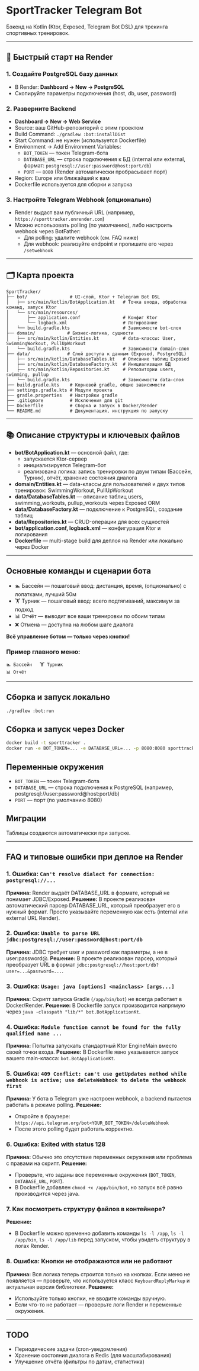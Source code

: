 # SportTracker Telegram Bot

Бэкенд на Kotlin (Ktor, Exposed, Telegram Bot DSL) для трекинга спортивных тренировок.

---

## 🚀 Быстрый старт на Render

### 1. Создайте PostgreSQL базу данных
- В Render: **Dashboard → New → PostgreSQL**
- Скопируйте параметры подключения (host, db, user, password)

### 2. Разверните Backend
- **Dashboard → New → Web Service**
- Source: ваш GitHub-репозиторий с этим проектом
- Build Command: `./gradlew :bot:installDist`
- Start Command: не нужен (используется Dockerfile)
- Environment → Add Environment Variables:
  - `BOT_TOKEN` — токен Telegram-бота
  - `DATABASE_URL` — строка подключения к БД (internal или external, формат: `postgresql://user:password@host:port/db`)
  - `PORT` — `8080` (Render автоматически пробрасывает порт)
- Region: Europe или ближайший к вам
- Dockerfile используется для сборки и запуска

### 3. Настройте Telegram Webhook (опционально)
- Render выдаст вам публичный URL (например, `https://sporttracker.onrender.com`)
- Можно использовать polling (по умолчанию), либо настроить webhook через BotFather:
  - Для polling: удалите webhook (см. FAQ ниже)
  - Для webhook: реализуйте endpoint и пропишите его через `/setwebhook`

---

## 🗂 Карта проекта

```
SportTracker/
├── bot/                # UI-слой, Ktor + Telegram Bot DSL
│   ├── src/main/kotlin/BotApplication.kt   # Точка входа, обработка команд, запуск Ktor
│   └── src/main/resources/
│       ├── application.conf                # Конфиг Ktor
│       └── logback.xml                     # Логирование
│   └── build.gradle.kts                    # Зависимости bot-слоя
├── domain/            # Бизнес-логика, сущности
│   ├── src/main/kotlin/Entities.kt         # data-классы: User, SwimmingWorkout, PullUpWorkout
│   └── build.gradle.kts                    # Зависимости domain-слоя
├── data/              # Слой доступа к данным (Exposed, PostgreSQL)
│   ├── src/main/kotlin/DatabaseTables.kt   # Описание таблиц Exposed
│   ├── src/main/kotlin/DatabaseFactory.kt  # Инициализация БД
│   ├── src/main/kotlin/Repositories.kt     # Репозитории users, swimming, pullup
│   └── build.gradle.kts                    # Зависимости data-слоя
├── build.gradle.kts    # Корневой gradle, общие зависимости
├── settings.gradle.kts # Модули проекта
├── gradle.properties   # Настройки gradle
├── .gitignore          # Исключения для git
├── Dockerfile          # Сборка и запуск в Docker/Render
└── README.md           # Документация, инструкция по запуску
```

---

## 📚 Описание структуры и ключевых файлов

- **bot/BotApplication.kt** — основной файл, где:
  - запускается Ktor-сервер
  - инициализируется Telegram-бот
  - реализована логика: запись тренировки по двум типам (Бассейн, Турник), отчёт, хранение состояния диалога
- **domain/Entities.kt** — data-классы для пользователей и двух типов тренировок: SwimmingWorkout, PullUpWorkout
- **data/DatabaseTables.kt** — описание таблиц users, swimming_workouts, pullup_workouts через Exposed ORM
- **data/DatabaseFactory.kt** — подключение к PostgreSQL, создание таблиц
- **data/Repositories.kt** — CRUD-операции для всех сущностей
- **bot/application.conf, logback.xml** — конфигурация Ktor и логирования
- **Dockerfile** — multi-stage build для деплоя на Render или локально через Docker

---

## Основные команды и сценарии бота
- 🏊 Бассейн — пошаговый ввод: дистанция, время, (опционально) с лопатками, лучший 50м
- 🏋️ Турник — пошаговый ввод: всего подтягиваний, максимум за подход
- 📊 Отчёт — выводит все ваши тренировки по обоим типам
- ❌ Отмена — доступна на любом шаге диалога

**Всё управление ботом — только через кнопки!**

### Пример главного меню:
```
🏊 Бассейн   🏋️ Турник
📊 Отчёт
```

---

## Сборка и запуск локально

```sh
./gradlew :bot:run
```

## Сборка и запуск через Docker

```sh
docker build -t sporttracker .
docker run -e BOT_TOKEN=... -e DATABASE_URL=... -p 8080:8080 sporttracker
```

## Переменные окружения
- `BOT_TOKEN` — токен Telegram-бота
- `DATABASE_URL` — строка подключения к PostgreSQL (например, postgresql://user:password@host:port/db)
- `PORT` — порт (по умолчанию 8080)

## Миграции
Таблицы создаются автоматически при запуске.

---

## FAQ и типовые ошибки при деплое на Render

### 1. Ошибка: `Can't resolve dialect for connection: postgresql://...`
**Причина:** Render выдаёт DATABASE_URL в формате, который не понимает JDBC/Exposed.
**Решение:** В проекте реализован автоматический парсер DATABASE_URL, который преобразует его в нужный формат. Просто указывайте переменную как есть (internal или external URL Render).

### 2. Ошибка: `Unable to parse URL jdbc:postgresql://user:password@host:port/db`
**Причина:** JDBC требует user и password как параметры, а не в user:password@.
**Решение:** В проекте реализован парсер, который преобразует URL в формат `jdbc:postgresql://host:port/db?user=...&password=...`.

### 3. Ошибка: `Usage: java [options] <mainclass> [args...]`
**Причина:** Скрипт запуска Gradle (`/app/bin/bot`) не всегда работает в Docker/Render.
**Решение:** В Dockerfile запуск производится напрямую через `java -classpath "lib/*" bot.BotApplicationKt`.

### 4. Ошибка: `Module function cannot be found for the fully qualified name ...`
**Причина:** Попытка запускать стандартный Ktor EngineMain вместо своей точки входа.
**Решение:** В Dockerfile явно указывается запуск вашего main-класса: `bot.BotApplicationKt`.

### 5. Ошибка: `409 Conflict: can't use getUpdates method while webhook is active; use deleteWebhook to delete the webhook first`
**Причина:** У бота в Telegram уже настроен webhook, а backend пытается работать в режиме polling.
**Решение:**
- Откройте в браузере:  
  `https://api.telegram.org/bot<YOUR_BOT_TOKEN>/deleteWebhook`
- После этого polling будет работать корректно.

### 6. Ошибка: Exited with status 128
**Причина:** Обычно это отсутствие переменных окружения или проблема с правами на скрипт.
**Решение:**
- Проверьте, что заданы все переменные окружения (`BOT_TOKEN`, `DATABASE_URL`, `PORT`).
- В Dockerfile добавлен `chmod +x /app/bin/bot`, но запуск всё равно производится через java.

### 7. Как посмотреть структуру файлов в контейнере?
**Решение:**
- В Dockerfile можно временно добавить команды `ls -l /app`, `ls -l /app/bin`, `ls -l /app/lib` перед запуском, чтобы увидеть структуру в логах Render.

### 8. Ошибка: Кнопки не отображаются или не работают
**Причина:** Вся логика теперь строится только на кнопках. Если меню не появляется — проверьте, что используется класс `KeyboardReplyMarkup` и актуальная версия библиотеки.
**Решение:**
- Используйте только кнопки, не вводите команды вручную.
- Если что-то не работает — проверьте логи Render и переменные окружения.

---

## TODO
- Периодические задачи (cron-уведомления)
- Хранение состояния диалога в Redis (для масштабирования)
- Улучшение отчёта (фильтры по датам, статистика) 